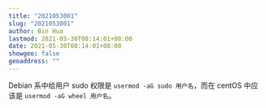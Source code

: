 ```yaml
---
title: "2021053001"
slug: "2021053001"
author: Bin Hua
lastmod: 2021-05-30T08:14:01+08:00
date: 2021-05-30T08:14:01+08:00
showgeo: false
geoaddress: ""
---
```


Debian 系中给用户 sudo 权限是 `usermod -aG sudo 用户名`，而在 centOS 中应该是 `usermod -aG wheel 用户名`。
